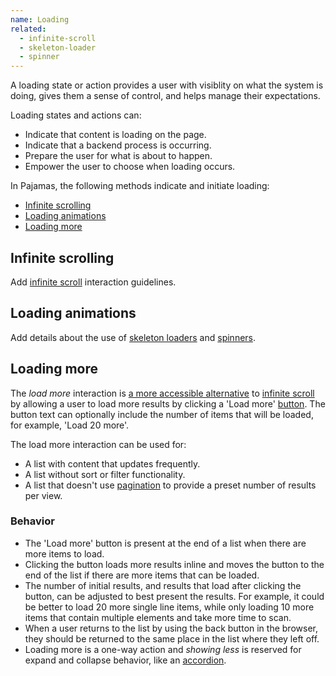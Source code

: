 ```yaml
---
name: Loading
related:
  - infinite-scroll
  - skeleton-loader
  - spinner
---
```


A loading state or action provides a user with visiblity on what the system is doing, gives them a sense of control, and helps manage their expectations.

Loading states and actions can:

- Indicate that content is loading on the page.
- Indicate that a backend process is occurring.
- Prepare the user for what is about to happen.
- Empower the user to choose when loading occurs.

In Pajamas, the following methods indicate and initiate loading:

- [Infinite scrolling](#infinite-scrolling)
- [Loading animations](#animated-loaders)
- [Loading more](#loading-more)

## Infinite scrolling

<todo>Add [infinite scroll](/components/infinite-scroll) interaction guidelines.</todo>

## Loading animations

<todo>Add details about the use of [skeleton loaders](/components/skeleton-loader) and [spinners](/components/spinner).</todo>

## Loading more

The _load more_ interaction is [a more accessible alternative](https://gitlab.com/gitlab-org/gitlab-ui/-/issues/1196#results) to [infinite scroll](/components/infinite-scroll) by allowing a user to load more results by clicking a 'Load more' [button](/components/button). The button text can optionally include the number of items that will be loaded, for example, 'Load 20 more'.

The load more interaction can be used for:

- A list with content that updates frequently.
- A list without sort or filter functionality.
- A list that doesn't use [pagination](/components/pagination) to provide a preset number of results per view.

### Behavior

- The 'Load more' button is present at the end of a list when there are more items to load.
- Clicking the button loads more results inline and moves the button to the end of the list if there are more items that can be loaded.
- The number of initial results, and results that load after clicking the button, can be adjusted to best present the results. For example, it could be better to load 20 more single line items, while only loading 10 more items that contain multiple elements and take more time to scan.
- When a user returns to the list by using the back button in the browser, they should be returned to the same place in the list where they left off.
- Loading more is a one-way action and _showing less_ is reserved for expand and collapse behavior, like an [accordion](/components/accordion).
